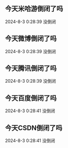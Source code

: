 ## 今天米哈游倒闭了吗

2024-8-3 0:28:39 没倒闭

## 今天微博倒闭了吗

2024-8-3 0:28:39 没倒闭

## 今天腾讯倒闭了吗

2024-8-3 0:28:39 没倒闭

## 今天百度倒闭了吗

2024-8-3 0:28:41 没倒闭

## 今天CSDN倒闭了吗

2024-8-3 0:28:41 没倒闭

